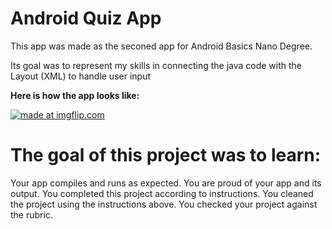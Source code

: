 # Android Quiz App

This app was made as the seconed app for Android Basics Nano Degree.

Its goal was to represent my skills in connecting the java code with the Layout (XML) to handle user input

**Here is how the app looks like:**

<a href="https://giphy.com/gifs/dJewLGmwUbcZuQtbJU/html5"><img src="https://media.giphy.com/media/dJewLGmwUbcZuQtbJU/giphy.gif" title="made at imgflip.com"/></a>

# The goal of this project was to learn:

Your app compiles and runs as expected.
You are proud of your app and its output.
You completed this project according to instructions.
You cleaned the project using the instructions above.
You checked your project against the rubric.

